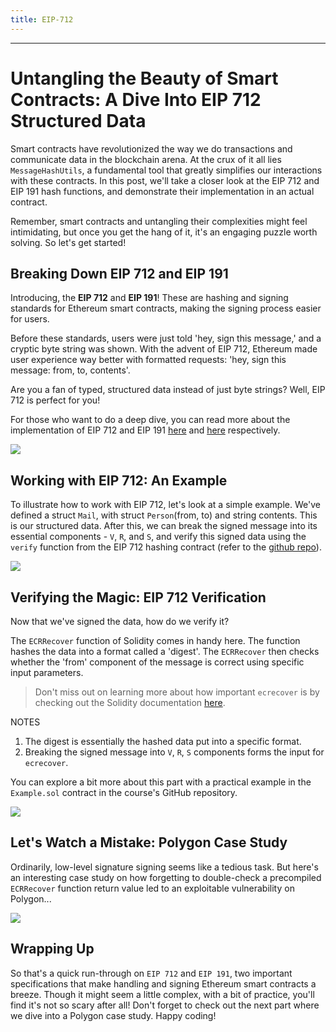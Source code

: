```yaml
---
title: EIP-712
---
```




---

# Untangling the Beauty of Smart Contracts: A Dive Into EIP 712 Structured Data

Smart contracts have revolutionized the way we do transactions and communicate data in the blockchain arena. At the crux of it all lies `MessageHashUtils`, a fundamental tool that greatly simplifies our interactions with these contracts. In this post, we'll take a closer look at the EIP 712 and EIP 191 hash functions, and demonstrate their implementation in an actual contract.

Remember, smart contracts and untangling their complexities might feel intimidating, but once you get the hang of it, it's an engaging puzzle worth solving. So let's get started!

## Breaking Down EIP 712 and EIP 191

Introducing, the **EIP 712** and **EIP 191**! These are hashing and signing standards for Ethereum smart contracts, making the signing process easier for users.

Before these standards, users were just told 'hey, sign this message,' and a cryptic byte string was shown. With the advent of EIP 712, Ethereum made user experience way better with formatted requests: 'hey, sign this message: from, to, contents'.

Are you a fan of typed, structured data instead of just byte strings? Well, EIP 712 is perfect for you!

For those who want to do a deep dive, you can read more about the implementation of EIP 712 and EIP 191 [here](https://eips.ethereum.org/EIPS/eip-712) and [here](https://eips.ethereum.org/EIPS/eip-191) respectively.

![](https://cdn.videotap.com/Q9EBgPOu5axhNmcCfrNw-49.3.png)

## Working with EIP 712: An Example

To illustrate how to work with EIP 712, let's look at a simple example. We've defined a struct `Mail`, with struct `Person`(from, to) and string contents. This is our structured data. After this, we can break the signed message into its essential components - `V`, `R`, and `S`, and verify this signed data using the `verify` function from the EIP 712 hashing contract (refer to the [github repo](https://github.com/Cyfrin/security-and-auditing-full-course-s23)).

![](https://cdn.videotap.com/3vXpOBtPGNOYDzTe7xew-92.43.png)

## Verifying the Magic: EIP 712 Verification

Now that we've signed the data, how do we verify it?

The `ECRRecover` function of Solidity comes in handy here. The function hashes the data into a format called a 'digest'. The `ECRRecover` then checks whether the 'from' component of the message is correct using specific input parameters.

> Don't miss out on learning more about how important `ecrecover` is by checking out the Solidity documentation [here](https://docs.soliditylang.org/en/v0.8.23/smtchecker.html#function-calls).

NOTES

1. The digest is essentially the hashed data put into a specific format.
2. Breaking the signed message into `V`, `R`, `S` components forms the input for `ecrecover`.

You can explore a bit more about this part with a practical example in the `Example.sol` contract in the course's GitHub repository.

![](https://cdn.videotap.com/3Bx9eDqrngeXdafn4LDv-197.19.png)

## Let's Watch a Mistake: Polygon Case Study

Ordinarily, low-level signature signing seems like a tedious task. But here's an interesting case study on how forgetting to double-check a precompiled `ECRRecover` function return value led to an exploitable vulnerability on Polygon...

![](https://cdn.videotap.com/BjhKxp4Deaz9YZi3bwyj-215.68.png)

## Wrapping Up

So that's a quick run-through on `EIP 712` and `EIP 191`, two important specifications that make handling and signing Ethereum smart contracts a breeze. Though it might seem a little complex, with a bit of practice, you'll find it's not so scary after all! Don't forget to check out the next part where we dive into a Polygon case study. Happy coding!

